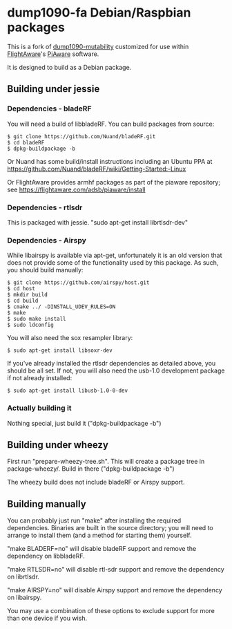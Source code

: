 # dump1090-fa Debian/Raspbian packages

This is a fork of [dump1090-mutability](https://github.com/mutability/dump1090)
customized for use within [FlightAware](http://flightaware.com)'s
[PiAware](http://flightaware.com/adsb/piaware) software.

It is designed to build as a Debian package.

## Building under jessie

### Dependencies - bladeRF

You will need a build of libbladeRF. You can build packages from source:

````
$ git clone https://github.com/Nuand/bladeRF.git
$ cd bladeRF
$ dpkg-buildpackage -b
````

Or Nuand has some build/install instructions including an Ubuntu PPA
at https://github.com/Nuand/bladeRF/wiki/Getting-Started:-Linux

Or FlightAware provides armhf packages as part of the piaware repository;
see https://flightaware.com/adsb/piaware/install

### Dependencies - rtlsdr

This is packaged with jessie. "sudo apt-get install librtlsdr-dev"

### Dependencies - Airspy

While libairspy is available via apt-get, unfortunately it is an old version that does not provide some of the functionality used by this package. As such, you should build manually:

````
$ git clone https://github.com/airspy/host.git
$ cd host
$ mkdir build
$ cd build
$ cmake ../ -DINSTALL_UDEV_RULES=ON
$ make
$ sudo make install
$ sudo ldconfig
````

You will also need the sox resampler library:

````
$ sudo apt-get install libsoxr-dev
````

If you've already installed the rtlsdr dependencies as detailed above, you should be all set. If not, you will also need the usb-1.0 development package if not already installed:

````
$ sudo apt-get install libusb-1.0-0-dev
````

### Actually building it

Nothing special, just build it ("dpkg-buildpackage -b")

## Building under wheezy

First run "prepare-wheezy-tree.sh". This will create a package tree in
package-wheezy/. Build in there ("dpkg-buildpackage -b")

The wheezy build does not include bladeRF or Airspy support.

## Building manually

You can probably just run "make" after installing the required dependencies.
Binaries are built in the source directory; you will need to arrange to
install them (and a method for starting them) yourself.

"make BLADERF=no" will disable bladeRF support and remove the dependency on
libbladeRF.

"make RTLSDR=no" will disable rtl-sdr support and remove the dependency on
librtlsdr.

"make AIRSPY=no" will disable Airspy support and remove the dependency on
libairspy.

You may use a combination of these options to exclude support for more than one device if you wish.
